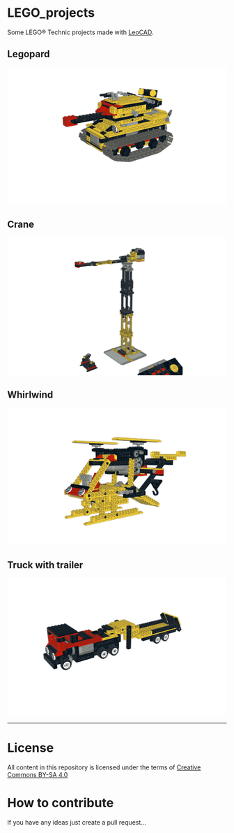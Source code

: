 # LEGO_projects
Some LEGO® Technic projects made with [LeoCAD](https://www.leocad.org/).

## Legopard

![Legopard v1](https://github.com/goeroeg/LEGO_projects/blob/master/Legopard/LEGOPard%202%20v1_complete.png)

## Crane

![Crane](https://github.com/goeroeg/LEGO_projects/blob/master/Crane/Crane_v1.png)

## Whirlwind

![Whirlwind](https://github.com/goeroeg/LEGO_projects/blob/master/Whirlwind/Whirlwind.png)

## Truck with trailer

![Truck with trailer](https://github.com/goeroeg/LEGO_projects/blob/master/Truck_trailer/Truck_trailer.png)

---
# License
All content in this repository is licensed under the terms of [Creative Commons BY-SA 4.0](https://creativecommons.org/licenses/by-sa/4.0/)

# How to contribute
If you have any ideas just create a pull request...
